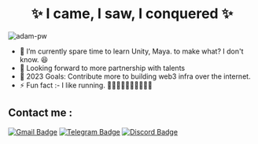 <!--suppress HtmlDeprecatedAttribute -->

<h1 align="center">✨ I came, I saw, I conquered ✨</h1>

<p align="left"><img src="https://komarev.com/ghpvc/?username=millicare&label=Profile%20views&color=0e75b6&style=flat"
    alt="adam-pw" /></p>
  
- 🌱 I’m currently spare time to learn Unity, Maya. to make what? I don't know. 😆
- 🤝 Looking forward to more partnership with talents
- 🥅 2023 Goals: Contribute more to building web3 infra over the internet.
- ⚡ Fun fact :- I like running. 🏃‍♂🚶‍♂️🏃‍♂️🚶‍♂️🏃‍♂️

## Contact me : 
[![Gmail Badge](https://img.shields.io/badge/-lacosby.milli@gmail.com-blue?style=flat-roundedrectangle&logo=Gmail&logoColor=white&link=mailto:lacosby.milli@gmail.com)](lacosby.milli@gmail.com)
[![Telegram Badge](https://img.shields.io/badge/-millicare-blue?style=flat-roundedrectangle&logo=telegram&logoColor=white&link=https://t.me/millicare)](https://t.me/millicare)
[![Discord Badge](https://img.shields.io/badge/-kei2353-blue?style=flat-roundedrectangle&logo=discord&logoColor=white)](kei2353)